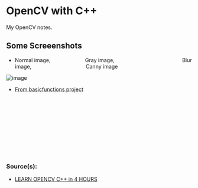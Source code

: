 # OpenCV with C++
My OpenCV notes. 

## Some Screeenshots

- Normal image, &emsp; &emsp; &emsp; &emsp; &emsp; Gray image,  &emsp; &emsp; &emsp; &emsp; &emsp;   &emsp; &emsp; &emsp; &emsp; &emsp;  Blur image,  &emsp; &emsp; &emsp;  &emsp; &emsp; &emsp; &emsp; &emsp;  Canny image

![image](https://user-images.githubusercontent.com/62032779/221592669-90563c11-936c-40ae-9140-5d5b5b5cfeb3.png)

- [From basicfunctions project](https://github.com/kaanakgundogdu/learning-opencv/tree/main/03-Basic-Functions/basicfunctions)




<br> <br> <br> <br> <br> <br> <br> <br> <br> 


### Source(s):
- [LEARN OPENCV C++ in 4 HOURS](https://www.youtube.com/watch?v=2FYm3GOonhk)
